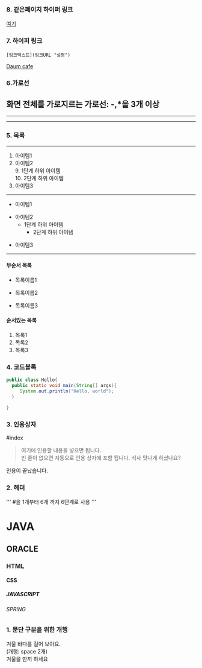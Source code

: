 ### 8. 같은페이지 하이퍼 링크
[여기](#index)

### 7. 하이퍼 링크
```
[링크텍스트](링크URL "설명") 
```
[Daum cafe](https://cafe.daum.net/pcwk "수업자료 cafe")

### 6.가로선
화면 전체를 가로지르는 가로선: -,*을 3개 이상
---
***
----

### 5. 목록
---
1. 아이템1
2. 아이템2  
   9. 1단계 하위 아이템  
     10. 2단계 하위 아이템
9. 아이템3
---
- 아이템1
+ 아이템2
  - 1단계 하위 아이템
    * 2단계 하위 아이템
* 아이템3
---



#### 무순서 목록
* 목록이름1
- 목록이름2
+ 목록이름3

#### 순서있는 목록
1. 목록1
1. 목록2
1. 목록3




### 4. 코드블록
```JAVA
public class Hello{
  public static void main(String[] args){
     System.out.println("Hello, world");
  }

}

```

### 3. 인용상자
#index
>여기에 인용할 내용을 넣으면 됩니다.  
>빈 줄이 없으면 자동으로 인용 상자에 포함 됩니다.
식사 맛나게 하셨나요?

인용이 끝났습니다.


### 2. 헤더
''' #을 1개부터 6개 까지 6단계로 사용 '''
# JAVA
## ORACLE
### HTML
#### CSS
##### JAVASCRIPT
###### SPRING




### 1. 문단 구분을 위한 개행
겨울 바다를 걸어 보아요.  
(개행: space 2개)  
겨울을 만끼 하세요

